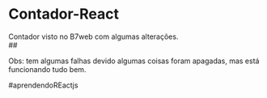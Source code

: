 # Contador-React

<div ##>Contador visto no B7web com algumas alterações.</div>
##

<p>
Obs: tem algumas falhas devido algumas coisas foram apagadas, mas está funcionando tudo bem.
<p/>

#aprendendoREactjs
